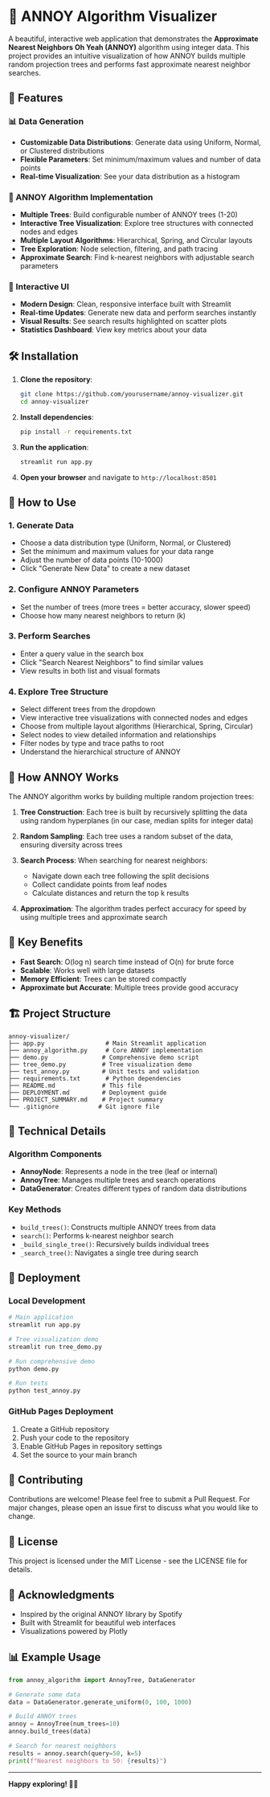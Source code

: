 # 🌳 ANNOY Algorithm Visualizer

A beautiful, interactive web application that demonstrates the **Approximate Nearest Neighbors Oh Yeah (ANNOY)** algorithm using integer data. This project provides an intuitive visualization of how ANNOY builds multiple random projection trees and performs fast approximate nearest neighbor searches.

## 🚀 Features

### 📊 Data Generation
- **Customizable Data Distributions**: Generate data using Uniform, Normal, or Clustered distributions
- **Flexible Parameters**: Set minimum/maximum values and number of data points
- **Real-time Visualization**: See your data distribution as a histogram

### 🌲 ANNOY Algorithm Implementation
- **Multiple Trees**: Build configurable number of ANNOY trees (1-20)
- **Interactive Tree Visualization**: Explore tree structures with connected nodes and edges
- **Multiple Layout Algorithms**: Hierarchical, Spring, and Circular layouts
- **Tree Exploration**: Node selection, filtering, and path tracing
- **Approximate Search**: Find k-nearest neighbors with adjustable search parameters

### 🎨 Interactive UI
- **Modern Design**: Clean, responsive interface built with Streamlit
- **Real-time Updates**: Generate new data and perform searches instantly
- **Visual Results**: See search results highlighted on scatter plots
- **Statistics Dashboard**: View key metrics about your data

## 🛠️ Installation

1. **Clone the repository**:
   ```bash
   git clone https://github.com/yourusername/annoy-visualizer.git
   cd annoy-visualizer
   ```

2. **Install dependencies**:
   ```bash
   pip install -r requirements.txt
   ```

3. **Run the application**:
   ```bash
   streamlit run app.py
   ```

4. **Open your browser** and navigate to `http://localhost:8501`

## 📖 How to Use

### 1. Generate Data
- Choose a data distribution type (Uniform, Normal, or Clustered)
- Set the minimum and maximum values for your data range
- Adjust the number of data points (10-1000)
- Click "Generate New Data" to create a new dataset

### 2. Configure ANNOY Parameters
- Set the number of trees (more trees = better accuracy, slower speed)
- Choose how many nearest neighbors to return (k)

### 3. Perform Searches
- Enter a query value in the search box
- Click "Search Nearest Neighbors" to find similar values
- View results in both list and visual formats

### 4. Explore Tree Structure
- Select different trees from the dropdown
- View interactive tree visualizations with connected nodes and edges
- Choose from multiple layout algorithms (Hierarchical, Spring, Circular)
- Select nodes to view detailed information and relationships
- Filter nodes by type and trace paths to root
- Understand the hierarchical structure of ANNOY

## 🔬 How ANNOY Works

The ANNOY algorithm works by building multiple random projection trees:

1. **Tree Construction**: Each tree is built by recursively splitting the data using random hyperplanes (in our case, median splits for integer data)

2. **Random Sampling**: Each tree uses a random subset of the data, ensuring diversity across trees

3. **Search Process**: When searching for nearest neighbors:
   - Navigate down each tree following the split decisions
   - Collect candidate points from leaf nodes
   - Calculate distances and return the top k results

4. **Approximation**: The algorithm trades perfect accuracy for speed by using multiple trees and approximate search

## 🎯 Key Benefits

- **Fast Search**: O(log n) search time instead of O(n) for brute force
- **Scalable**: Works well with large datasets
- **Memory Efficient**: Trees can be stored compactly
- **Approximate but Accurate**: Multiple trees provide good accuracy

## 🏗️ Project Structure

```
annoy-visualizer/
├── app.py                 # Main Streamlit application
├── annoy_algorithm.py     # Core ANNOY implementation
├── demo.py               # Comprehensive demo script
├── tree_demo.py          # Tree visualization demo
├── test_annoy.py         # Unit tests and validation
├── requirements.txt       # Python dependencies
├── README.md             # This file
├── DEPLOYMENT.md         # Deployment guide
├── PROJECT_SUMMARY.md    # Project summary
└── .gitignore           # Git ignore file
```

## 🧪 Technical Details

### Algorithm Components

- **AnnoyNode**: Represents a node in the tree (leaf or internal)
- **AnnoyTree**: Manages multiple trees and search operations
- **DataGenerator**: Creates different types of random data distributions

### Key Methods

- `build_trees()`: Constructs multiple ANNOY trees from data
- `search()`: Performs k-nearest neighbor search
- `_build_single_tree()`: Recursively builds individual trees
- `_search_tree()`: Navigates a single tree during search

## 🚀 Deployment

### Local Development
```bash
# Main application
streamlit run app.py

# Tree visualization demo
streamlit run tree_demo.py

# Run comprehensive demo
python demo.py

# Run tests
python test_annoy.py
```

### GitHub Pages Deployment
1. Create a GitHub repository
2. Push your code to the repository
3. Enable GitHub Pages in repository settings
4. Set the source to your main branch

## 🤝 Contributing

Contributions are welcome! Please feel free to submit a Pull Request. For major changes, please open an issue first to discuss what you would like to change.

## 📝 License

This project is licensed under the MIT License - see the LICENSE file for details.

## 🙏 Acknowledgments

- Inspired by the original ANNOY library by Spotify
- Built with Streamlit for beautiful web interfaces
- Visualizations powered by Plotly

## 📊 Example Usage

```python
from annoy_algorithm import AnnoyTree, DataGenerator

# Generate some data
data = DataGenerator.generate_uniform(0, 100, 1000)

# Build ANNOY trees
annoy = AnnoyTree(num_trees=10)
annoy.build_trees(data)

# Search for nearest neighbors
results = annoy.search(query=50, k=5)
print(f"Nearest neighbors to 50: {results}")
```

---

**Happy exploring! 🌳✨** 